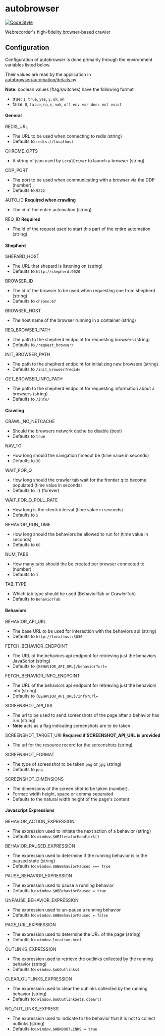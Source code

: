# autobrowser
[![Code Style](https://img.shields.io/badge/code%20style-black-000000.svg)](https://github.com/ambv/black)

Webrecorder's high-fidelity browser-based crawler

## Configuration

Configuration of autobrowser is done primarily through the environment variables listed below.

Their values are read by the application in [autobrowser/automation/details.py](https://github.com/webrecorder/autobrowser/blob/master/autobrowser/automation/details.py)

**Note**: boolean values (flag/switches) have the following format
 - true: `1`, `true`, `yes`, `y`, `ok`, `on`
 - false: `0`, `false`, `no`, `n`, `nok`, `off`, `env var does not exist`


#### General

REDIS_URL 
 - The URL to be used when connecting to redis (string)
 - Defaults to `redis://localhost`

CHROME_OPTS
 - A string of json used by `LocalDriver` to launch a browser  (string)

CDP_PORT
 - The port to be used when communicating with a browser via the CDP (number)
 - Defaults to `9222`

AUTO_ID **Required when crawling**
 - The id of the entire automation (string)

REQ_ID **Required**
 - The id of the request used to start this part of the entire automation (string)

#### Shepherd

SHEPARD_HOST 
 - The URL that shepard is listening on (string)
 - Defaults to `http://shepherd:9020`
 
BROWSER_ID
 - The id of the browser to be used when requesting one from shepherd (string)
 - Defaults to `chrome:67`

BROWSER_HOST
 - The host name of the browser running in a container (string)
 
REQ_BROWSER_PATH
 - The path to the shepherd endpoint for requesting browsers (string) 
 - Defaults to `/request_browser/`

INIT_BROWSER_PATH
 - The path to the shepherd endpoint for initializing new browsers (string)
 - Defaults to `/init_browser?reqid=`
 
GET_BROWSER_INFO_PATH
 - The path to the shepherd endpoint for requesting information about a browsers (string)
 - Defaults to `/info/`
 
#### Crawling

CRAWL_NO_NETCACHE
 - Should the browsers network cache be disable (bool)
 - Defaults to `true`

NAV_TO 
 - How long should the navigation timeout be (time value in seconds)
 - Defaults to `30`

WAIT_FOR_Q 
 - How long should the crawler tab wait for the frontier q to become populated (time value in seconds)
 - Defaults to `-1` (forever)
 
WAIT_FOR_Q_POLL_RATE
 - How long is the check interval (time value in seconds)
 - Defaults to `5` 

BEHAVIOR_RUN_TIME 
 - How long should the behaviors be allowed to run for (time value in seconds)
 - Defaults to `60`

NUM_TABS 
 - How many tabs should the be created per browser connected to (number)
 - Defaults to `1`

TAB_TYPE 
 - Which tab type should be used (BehaviorTab or CrawlerTab)
 - Defaults to `BehaviorTab`

#### Behaviors

BEHAVIOR_API_URL
 - The base URL to be used for interaction with the behaviors api (string)
 - Defaults to `http://localhost:3030` 

FETCH_BEHAVIOR_ENDPOINT 
 - The URL of the behaviors api endpoint for retrieving just the behaviors JavaScript (string)
 - Defaults to `{BEHAVIOR_API_URL}/behavior?url=` 

FETCH_BEHAVIOR_INFO_ENDPOINT 
 - The URL of the behaviors api endpoint for retrieving just the behaviors info (string)
 - Defaults to `{BEHAVIOR_API_URL}/info?url=` 

SCREENSHOT_API_URL
 - The url to be used to send screenshots of the page after a behavior has run (string)
 - **Note** acts as a flag indicating screenshots are to be taken

SCREENSHOT_TARGET_URI **Required if SCREENSHOT_API_URL is provided**
 - The url for the resource record for the screenshots (string)

SCREENSHOT_FORMAT
 - The type of screenshot to be taken `png` or `jpg` (string)
 - Defaults to `png`
 
SCREENSHOT_DIMENSIONS
 - The dimensions of the screen shot to be taken (number). 
 - Format: width height, space or comma separated
 - Defaults to the natural width height of the page's content 

#### Javascript Expressions
 
BEHAVIOR_ACTION_EXPRESSION
 - The expression used to initiate the next action of a behavior (string)
 - Defaults to: `window.$WRIteratorHandler$()`
 
BEHAVIOR_PAUSED_EXPRESSION
 - The expression used to determine if the running behavior is in the paused state (string)
 - Defaults to: `window.$WBBehaviorPaused === true`

PAUSE_BEHAVIOR_EXPRESSION
 - The expression used to pause a running behavior
 - Defaults to: `window.$WBBehaviorPaused = true`

UNPAUSE_BEHAVIOR_EXPRESSION
 - The expression used to un-pause a running behavior
 - Defaults to: `window.$WBBehaviorPaused = false`

PAGE_URL_EXPRESSION
 - The expression used to determine the URL of the page (string)
 - Defaults to: `window.location.href`

OUTLINKS_EXPRESSION
 - The expression used to retrieve the outlinks collected by the running behavior (string)
 - Defaults to: `window.$wbOutlinks$`
 
CLEAR_OUTLINKS_EXPRESSION
 - The expression used to clear the outlinks collected by the running behavior (string)
 - Defaults to: `window.$wbOutlinkSet$.clear()`
 
NO_OUT_LINKS_EXPRESS
 - The expression used to indicate to the behavior that it is not to collect outlinks (string)
 - Defaults to: `window.$WBNOOUTLINKS = true`
